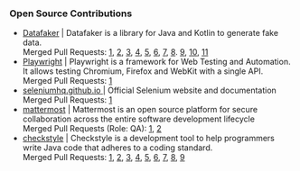 ### Open Source Contributions
- [Datafaker](https://github.com/datafaker-net/datafaker) | Datafaker is a library for Java and Kotlin to generate fake data.<br />
  Merged Pull Requests: [1](https://github.com/datafaker-net/datafaker/pull/155), [2](https://github.com/datafaker-net/datafaker/pull/156), [3](https://github.com/datafaker-net/datafaker/pull/165), [4](https://github.com/datafaker-net/datafaker/pull/170), [5](https://github.com/datafaker-net/datafaker/pull/171), [6](https://github.com/datafaker-net/datafaker/pull/191), [7](https://github.com/datafaker-net/datafaker/pull/194), [8](https://github.com/datafaker-net/datafaker/pull/197). [9](https://github.com/datafaker-net/datafaker/pull/204), [10](https://github.com/datafaker-net/datafaker/pull/208), [11](https://github.com/datafaker-net/datafaker/pull/209)
- [Playwright](https://github.com/microsoft/playwright) | Playwright is a framework for Web Testing and Automation. It allows testing Chromium, Firefox and WebKit with a single API. <br />
Merged Pull Requests: [1](https://github.com/microsoft/playwright/pull/26537)
- [seleniumhq.github.io ](https://github.com/SeleniumHQ/seleniumhq.github.io) | Official Selenium website and documentation <br />
Merged Pull Requests: [1](https://github.com/SeleniumHQ/seleniumhq.github.io/pull/1458)
- [mattermost](https://github.com/mattermost/mattermost) | Mattermost is an open source platform for secure collaboration across the entire software development lifecycle <br /> 
Merged Pull Requests (Role: QA): [1](https://github.com/mattermost/mattermost/pull/24747), [2](https://github.com/mattermost/mattermost/pull/24847)
- [checkstyle](https://github.com/checkstyle/checkstyle) | Checkstyle is a development tool to help programmers write Java code that adheres to a coding standard. <br />
Merged Pull Requests: [1](https://github.com/checkstyle/checkstyle/pull/14309), [2](https://github.com/checkstyle/checkstyle/pull/14311), [3](https://github.com/checkstyle/checkstyle/pull/14323), [4](https://github.com/checkstyle/checkstyle/pull/14350), [5](https://github.com/checkstyle/checkstyle/pull/14354), [6](https://github.com/checkstyle/checkstyle/pull/14355), [7](https://github.com/checkstyle/checkstyle/pull/14411), [8](https://github.com/checkstyle/checkstyle/pull/14438), [9](https://github.com/checkstyle/checkstyle/pull/14470)
